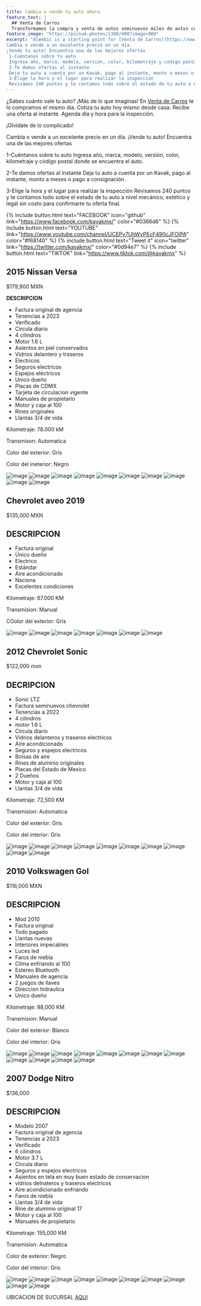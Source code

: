 ```yaml
---
title: Cambia o vende tu auto ahora
feature_text: |
  ## Venta de Carros
  Transformamos la compra y venta de autos seminuevos miles de autos certificados y garantizados
feature_image: "https://picsum.photos/1300/400?image=989"
excerpt: "Alembic is a starting point for [Venta de Carros](https://www.kavak.com/mx/blog/categorias/caracteristicas-de-autos) ¡Olvídate de lo complicado!
Cambia o vende a un excelente precio en un día.
¡Vende tu auto! Encuentra una de las mejores ofertas
 1-Cuéntanos sobre tu auto
 Ingresa año, marca, modelo, versión, color, kilometraje y código postal donde se encuentra el auto.
 2-Te damos ofertas al instante
 Deja tu auto a cuenta por un Kavak, pago al instante, monto a meses o pago a consignación.
 3-Elige la hora y el lugar para realizar la inspección
 Revisamos 240 puntos y te contamos todo sobre el estado de tu auto a nivel mecánico, estético y legal sin costo para confirmarte tu oferta final."
---
```


¿Sabes cuánto vale tu auto? ¡Más de lo que imaginas!
En [Venta de Carros](https://www.kavak.com/mx/blog/categorias/caracteristicas-de-autos) te lo compramos el mismo día. Cotiza tu auto hoy mismo desde casa. Recibe una oferta al instante. Agenda día y hora para la inspección. 

¡Olvídate de lo complicado!

Cambia o vende a un excelente precio en un día.
¡Vende tu auto! Encuentra una de las mejores ofertas

1-Cuéntanos sobre tu auto
 Ingresa año, marca, modelo, versión, color, kilometraje y código postal donde se encuentra el auto.
 
 2-Te damos ofertas al instante
 Deja tu auto a cuenta por un Kavak, pago al instante, monto a meses o pago a consignación.
 
 3-Elige la hora y el lugar para realizar la inspección
 Revisamos 240 puntos y te contamos todo sobre el estado de tu auto a nivel mecánico, estético y legal sin costo para confirmarte tu oferta final.

{% include button.html text="FACEBOOK" icon="github" link="https://www.facebook.com/kavakmx/" color="#0366d6" %} {% include button.html text="YOUTUBE" link="https://www.youtube.com/channel/UCEPy7UhWyPEcF490cJFOIPA" color="#f68140" %} {% include button.html text="Tweet it" icon="twitter" link="https://twitter.com/kavakmx/" color="#0d94e7" %} {% include button.html text="TIKTOK" link="https://www.tiktok.com/@kavakmx" %}

## 2015 Nissan Versa
$179,900 MXN

**DESCRIPCION**
- Factura original de agencia 
- Tenencias a 2023 
- Verificado 
- Circula diario
- 4 cilindros
- Motor 1.6 L 
- Asientos en piel conservados
- Vidrios delantero y traseros
- Electricos
- Seguros electricos
- Espejos eléctricos
- Unico dueño
- Placas de CDMX
- Tarjeta de circulacion vigente
- Manuales de propietario
- Motor y caja al 100
- Rines originales  
- Llantas 3/4 de vida

Kilometraje: 78.000 kM

Transmison: Automatica

Color del exterior: Gris

Color del ineterior: Negro

![image](https://user-images.githubusercontent.com/127909090/234411405-420d3546-5a87-4a25-bc44-ae73a63c59e3.png)
![image](https://user-images.githubusercontent.com/127909090/234411436-4c3b0a72-0f8d-4e56-a54c-7f53196007a1.png)
![image](https://user-images.githubusercontent.com/127909090/234411883-c58490de-fab2-49df-bcbc-d68660d3bfab.png)
![image](https://user-images.githubusercontent.com/127909090/234411896-8a736740-421b-41c8-b5e7-2bc0b3848e2c.png)
![image](https://user-images.githubusercontent.com/127909090/234411909-b78e3de8-b4a0-4cd6-999d-7d956bc2be2e.png)
![image](https://user-images.githubusercontent.com/127909090/234411938-14f3851a-bb58-4b58-b9ad-91867dffc502.png)
![image](https://user-images.githubusercontent.com/127909090/234412022-073e1ba8-29ae-48a9-b66d-3ceaacd6c095.png)
![image](https://user-images.githubusercontent.com/127909090/234412050-335633cd-dd4b-4088-be55-c6b658a5ce81.png)
![image](https://user-images.githubusercontent.com/127909090/234412070-2834fd76-99c9-4651-99a9-1d97b22cb4e6.png)
![image](https://user-images.githubusercontent.com/127909090/234412089-0f45e0c0-010a-4db9-9a6f-f2f2b83002f6.png)


## Chevrolet aveo 2019
$135,000 MXN

## DESCRIPCION
- Factura original
- Único dueño
- Electrico
- Estándar 
- Aire acondicionado
- Naciona
- Excelentes condiciones

Kilometraje: 67.000 KM

Transmision: Manual

COolor del exterior: Gris


![image](https://user-images.githubusercontent.com/127909090/234194115-be19f14a-6646-404a-a0fd-736e349a7670.png)
![image](https://user-images.githubusercontent.com/127909090/234407339-351e62b2-ba6c-4769-90de-5b433e17e172.png)
![image](https://user-images.githubusercontent.com/127909090/234407373-f3fcb95a-7142-4fa6-9ea7-a0e1dbf57efb.png)
![image](https://user-images.githubusercontent.com/127909090/234407431-4d47be45-a0c2-449a-ae11-44551eb30ae4.png)
![image](https://user-images.githubusercontent.com/127909090/234407469-4d31f9fe-8f19-4086-b3e7-5585afa97621.png)
![image](https://user-images.githubusercontent.com/127909090/234407502-3c94132b-8572-4523-9e97-9541dbdf65dd.png)
![image](https://user-images.githubusercontent.com/127909090/234407525-825601d3-b412-415e-947b-187eced7e226.png)


## 2012 Chevrolet Sonic
$122,000 mxn

## DECRIPCION
- Sonic LTZ
- Factura seminuevos chevrolet
- Tenencias a 2022
- 4 cilindros
- motor 1.6 L
- Circula diario
- Vidrios delanteros y traseros electricos
- Aire acondicionado
- Seguros y espejos electricos
- Bolsas de aire
- Rines de aluminio originales
- Placas del Estado de Mexico
- 2 Dueños
- Motor y caja al 100
- Llantas 3/4 de vida

Kilometraje: 72,500 KM

Transmision: Automatica

Color del exterior: Gris

Color del interior: Gris


![image](https://user-images.githubusercontent.com/127909090/234415828-ca8d3db8-a0ec-432e-a50e-f70c152906f4.png)
![image](https://user-images.githubusercontent.com/127909090/234415838-4aa45138-630e-4c38-bef2-ece10f2be3ba.png)
![image](https://user-images.githubusercontent.com/127909090/234415850-c9484e8c-d80a-4737-a9fd-cc9d888db6fe.png)
![image](https://user-images.githubusercontent.com/127909090/234415859-fafc288e-6b79-4c60-afda-e4fc879d4edd.png)
![image](https://user-images.githubusercontent.com/127909090/234415886-91d5d56a-e616-47b1-a887-7d0cc3d8b52e.png)
![image](https://user-images.githubusercontent.com/127909090/234415899-d3ec703d-7dfd-4e89-bd68-99d40be3f980.png)
![image](https://user-images.githubusercontent.com/127909090/234415911-7e8c1ac0-7d8d-404a-ab7d-173d59f1a90e.png)
![image](https://user-images.githubusercontent.com/127909090/234415918-39279a41-b0ed-4592-8a43-843aa96e4b33.png)
![image](https://user-images.githubusercontent.com/127909090/234415926-23deaf0a-8807-409a-a889-e7ea6a2351b3.png)
![image](https://user-images.githubusercontent.com/127909090/234415938-69e5ed39-8a80-42f9-8403-e1ee317401c2.png)


## 2010 Volkswagen Gol
$116,000 MXN

## DESCRIPCION
- Mod 2010
- Factura original
- Todo pagado
- Llantas nuevas
- Interiores impecables
- Luces led
- Faros de niebla
- Clima enfriando al 100
- Estereo Bluetooth
- Manuales de agencia
- 2 juegos de llaves 
- Direccion hidraulica
- Unico dueño

Kilometraje: 88,000 KM

Transmision: Manual

Color del exterior: Blanco

Color del interior: Gris


![image](https://user-images.githubusercontent.com/127909090/234443415-12669e05-f98f-4a54-9a78-7fab91b9fb11.png)
![image](https://user-images.githubusercontent.com/127909090/234443441-04a9ad99-5371-45f0-a3a0-d6de88798c50.png)
![image](https://user-images.githubusercontent.com/127909090/234443461-9f6f2b3f-c33c-4bce-8a62-84ea470c1532.png)
![image](https://user-images.githubusercontent.com/127909090/234443473-999b8139-af37-4308-bb88-3be53f98e4da.png)
![image](https://user-images.githubusercontent.com/127909090/234443489-93777d06-0308-4965-bce4-6b98eb90da49.png)
![image](https://user-images.githubusercontent.com/127909090/234443505-dfb160f3-5f4f-47c8-8f77-f57d7fe0fc14.png)
![image](https://user-images.githubusercontent.com/127909090/234443515-c9902261-7c47-4450-b93e-38c8f82c647e.png)
![image](https://user-images.githubusercontent.com/127909090/234443538-5caa97b6-a4f5-4a2e-b530-5a51de6d00c4.png)
![image](https://user-images.githubusercontent.com/127909090/234443552-9a6339a6-0a0a-465c-8b5f-28567fdb6fd7.png)
![image](https://user-images.githubusercontent.com/127909090/234443587-4643155e-f478-4f7c-b801-00eeddb40d79.png)
![image](https://user-images.githubusercontent.com/127909090/234443610-ce32a288-5432-4b4d-8caa-6edeeb783d58.png)
![image](https://user-images.githubusercontent.com/127909090/234443625-5485cde3-dc3c-48b7-9663-970a38b7c3e5.png)


## 2007 Dodge Nitro
$136,000

## DESCRIPCION
- Modelo 2007
- Factura original de agencia
- Tenencias a 2023
- Verificado
- 6 cilindros
- Motor 3.7 L
- Circula diario
- Seguros y espejos electricos
- Asientos en tela en muy buen estado de conservacion
- vidrios delnateros y traseros electricos 
- Aire acondicionado enfriando
- Faros de niebla
- Llantas 3/4 de vida
- Rine de aluminio original 17
- Motor y caja al 100
- Manuales de propietario

Kilometraje: 155,000 KM

Transmision: Automatica

Color de exterior: Negro

Color del interior: Gris

![image](https://user-images.githubusercontent.com/127909090/234450566-42b03be9-b034-4263-894a-d0d9b4278eca.png)
![image](https://user-images.githubusercontent.com/127909090/234450613-c2fb4344-0280-422b-b6f1-84bdbf7b730c.png)
![image](https://user-images.githubusercontent.com/127909090/234450650-893a1dae-d5db-4700-8d57-29199f9eaa7e.png)
![image](https://user-images.githubusercontent.com/127909090/234450667-b9aa47ff-c66a-4484-8ac5-238f2a5300b8.png)
![image](https://user-images.githubusercontent.com/127909090/234450681-e0d80194-b6da-47d5-b195-528f6861b68a.png)
![image](https://user-images.githubusercontent.com/127909090/234450698-b5cd681d-7a8d-47cb-b8fd-3ee165a79f10.png)
![image](https://user-images.githubusercontent.com/127909090/234450720-a7663161-06e6-4be4-a6c7-aa56e3e50339.png)
![image](https://user-images.githubusercontent.com/127909090/234450740-5d45cf98-3364-414d-beb4-260a56c1d242.png)
![image](https://user-images.githubusercontent.com/127909090/234450758-dbf1e5ac-35d4-4755-a6f9-d1c2ae613971.png)
![image](https://user-images.githubusercontent.com/127909090/234450779-250018fa-1b7d-481c-a01c-1e55e94bc247.png)


UBICACION DE SUCURSAL [AQUI](https://goo.gl/maps/7rAhd7Ybj379EdHL8)

